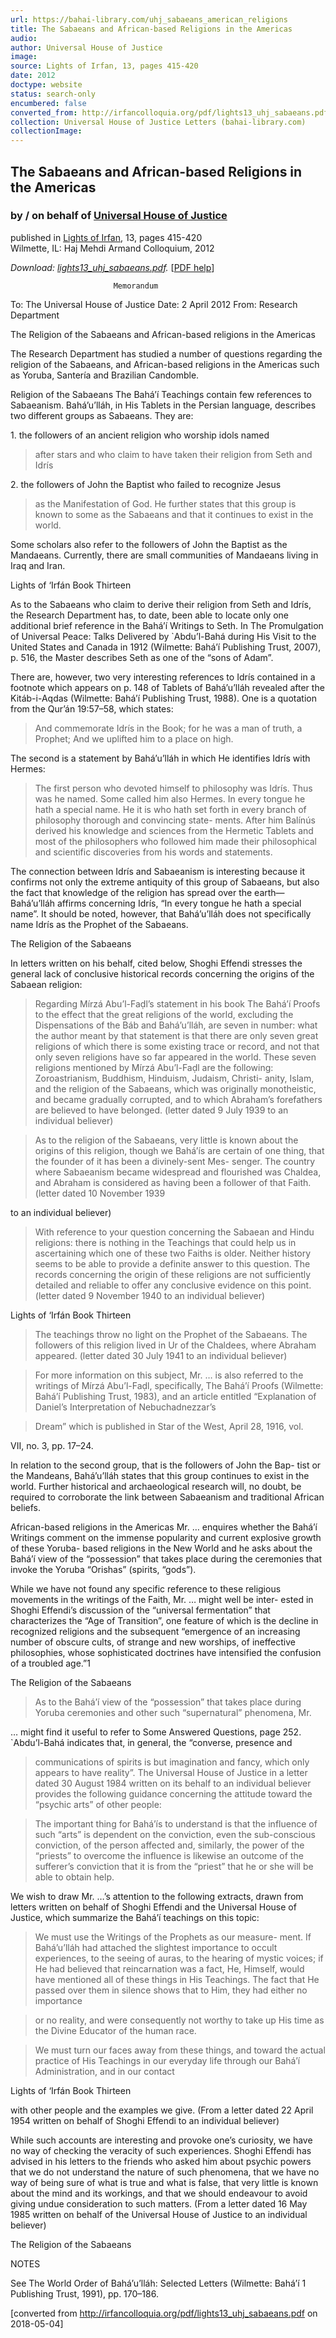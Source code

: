 ```yaml
---
url: https://bahai-library.com/uhj_sabaeans_american_religions
title: The Sabaeans and African-based Religions in the Americas
audio: 
author: Universal House of Justice
image: 
source: Lights of Irfan, 13, pages 415-420
date: 2012
doctype: website
status: search-only
encumbered: false
converted_from: http://irfancolloquia.org/pdf/lights13_uhj_sabaeans.pdf
collection: Universal House of Justice Letters (bahai-library.com)
collectionImage: 
---
```



## The Sabaeans and African-based Religions in the Americas

### by / on behalf of [Universal House of Justice](https://bahai-library.com/author/Universal+House+of+Justice)

published in [Lights of Irfan](http://bahai-library.com/lights_irfan_13), 13, pages 415-420  
Wilmette, IL: Haj Mehdi Armand Colloquium, 2012


_Download: [lights13\_uhj\_sabaeans.pdf](http://irfancolloquia.org/pdf/lights13_uhj_sabaeans.pdf)._ \[[PDF help](https://bahai-library.com/pdf/)\]


                           Memorandum

To:       The Universal House of Justice
Date:     2 April 2012
From:     Research Department

The Religion of the Sabaeans and African-based religions in
the Americas

The Research Department has studied a number of questions
regarding the religion of the Sabaeans, and African-based religions
in the Americas such as Yoruba, Santería and Brazilian Candomble.

Religion of the Sabaeans
The Bahá’í Teachings contain few references to Sabaeanism.
Bahá’u’lláh, in His Tablets in the Persian language, describes two
different groups as Sabaeans. They are:

1\.    the followers of an ancient religion who worship idols named

> after stars and who claim to have taken their religion from Seth
> and Idrís

2\. the followers of John the Baptist who failed to recognize Jesus

> as the Manifestation of God. He further states that this group
> is known to some as the Sabaeans and that it continues to exist
> in the world.

Some scholars also refer to the followers of John the Baptist as the
Mandaeans. Currently, there are small communities of Mandaeans
living in Iraq and Iran.

Lights of ‘Irfán Book Thirteen

As to the Sabaeans who claim to derive their religion from Seth and
Idrís, the Research Department has, to date, been able to locate only
one additional brief reference in the Bahá’í Writings to Seth. In
The Promulgation of Universal Peace: Talks Delivered by `Abdu’l-Bahá
during His Visit to the United States and Canada in 1912 (Wilmette:
Bahá’í Publishing Trust, 2007), p. 516, the Master describes Seth as
one of the “sons of Adam”.

There are, however, two very interesting references to Idrís contained
in a footnote which appears on p. 148 of Tablets of Bahá’u’lláh revealed
after the Kitáb-i-Aqdas (Wilmette: Bahá’í Publishing Trust, 1988).
One is a quotation from the Qur’án 19:57–58, which states:

> And commemorate Idrís in the Book; for he was a man of
> truth, a Prophet; And we uplifted him to a place on high.

The second is a statement by Bahá’u’lláh in which He identifies Idrís
with Hermes:

> The first person who devoted himself to philosophy was Idrís.
> Thus was he named. Some called him also Hermes. In every
> tongue he hath a special name. He it is who hath set forth
> in every branch of philosophy thorough and convincing state-
> ments. After him Balínús derived his knowledge and sciences
> from the Hermetic Tablets and most of the philosophers
> who followed him made their philosophical and scientific
> discoveries from his words and statements.

The connection between Idrís and Sabaeanism is interesting because
it confirms not only the extreme antiquity of this group of Sabaeans,
but also the fact that knowledge of the religion has spread over the
earth—Bahá’u’lláh affirms concerning Idrís, “In every tongue he
hath a special name”. It should be noted, however, that Bahá’u’lláh
does not specifically name Idrís as the Prophet of the Sabaeans.

The Religion of the Sabaeans

In letters written on his behalf, cited below, Shoghi Effendi stresses
the general lack of conclusive historical records concerning the origins
of the Sabaean religion:

> Regarding Mírzá Abu’l-Faḍl’s statement in his book The
> Bahá’í Proofs to the effect that the great religions of the world,
> excluding the Dispensations of the Báb and Bahá’u’lláh, are
> seven in number: what the author meant by that statement
> is that there are only seven great religions of which there
> is some existing trace or record, and not that only seven
> religions have so far appeared in the world. These seven
> religions mentioned by Mírzá Abu’l-Faḍl are the following:
> Zoroastrianism, Buddhism, Hinduism, Judaism, Christi-
> anity, Islam, and the religion of the Sabaeans, which was
> originally monotheistic, and became gradually corrupted,
> and to which Abraham’s forefathers are believed to have
> belonged. (letter dated 9 July 1939 to an individual believer)

> As to the religion of the Sabaeans, very little is known about
> the origins of this religion, though we Bahá’ís are certain of
> one thing, that the founder of it has been a divinely-sent Mes-
> senger. The country where Sabaeanism became widespread and
> flourished was Chaldea, and Abraham is considered as having
> been a follower of that Faith. (letter dated 10 November 1939

to an individual believer)

> With reference to your question concerning the Sabaean and
> Hindu religions: there is nothing in the Teachings that could
> help us in ascertaining which one of these two Faiths is older.
> Neither history seems to be able to provide a definite answer
> to this question. The records concerning the origin of these
> religions are not sufficiently detailed and reliable to offer any
> conclusive evidence on this point. (letter dated 9 November
> 1940 to an individual believer)

Lights of ‘Irfán Book Thirteen

> The teachings throw no light on the Prophet of the Sabaeans.
> The followers of this religion lived in Ur of the Chaldees,
> where Abraham appeared. (letter dated 30 July 1941 to an
> individual believer)

> For more information on this subject, Mr. … is also referred to
> the writings of Mírzá Abu’l-Faḍl, specifically, The Bahá’í Proofs
> (Wilmette: Bahá’í Publishing Trust, 1983), and an article entitled
“Explanation of Daniel’s Interpretation of Nebuchadnezzar’s

> Dream” which is published in Star of the West, April 28, 1916, vol.

VII, no. 3, pp. 17–24.

In relation to the second group, that is the followers of John the Bap-
tist or the Mandeans, Bahá’u’lláh states that this group continues to
exist in the world. Further historical and archaeological research will,
no doubt, be required to corroborate the link between Sabaeanism
and traditional African beliefs.

African-based religions in the Americas
Mr. … enquires whether the Bahá’í Writings comment on the
immense popularity and current explosive growth of these Yoruba-
based religions in the New World and he asks about the Bahá’í view
of the “possession” that takes place during the ceremonies that invoke
the Yoruba “Orishas” (spirits, “gods”).

While we have not found any specific reference to these religious
movements in the writings of the Faith, Mr. … might well be inter-
ested in Shoghi Effendi’s discussion of the “universal fermentation”
that characterizes the “Age of Transition”, one feature of which is the
decline in recognized religions and the subsequent “emergence of an
increasing number of obscure cults, of strange and new worships, of
ineffective philosophies, whose sophisticated doctrines have intensified
the confusion of a troubled age.”1

The Religion of the Sabaeans

> As to the Bahá’í view of the “possession” that takes place during
> Yoruba ceremonies and other such “supernatural” phenomena, Mr.

… might find it useful to refer to Some Answered Questions, page 252.
`Abdu’l-Bahá indicates that, in general, the “converse, presence and

> communications of spirits is but imagination and fancy, which only
> appears to have reality”. The Universal House of Justice in a letter
> dated 30 August 1984 written on its behalf to an individual believer
> provides the following guidance concerning the attitude toward the
“psychic arts” of other people:

> The important thing for Bahá’ís to understand is that the
> influence of such “arts” is dependent on the conviction, even
> the sub-conscious conviction, of the person affected and,
> similarly, the power of the “priests” to overcome the influence
> is likewise an outcome of the sufferer’s conviction that it is
> from the “priest” that he or she will be able to obtain help.

We wish to draw Mr. …’s attention to the following extracts, drawn
from letters written on behalf of Shoghi Effendi and the Universal
House of Justice, which summarize the Bahá’í teachings on this topic:

> We must use the Writings of the Prophets as our measure-
> ment. If Bahá’u’lláh had attached the slightest importance
> to occult experiences, to the seeing of auras, to the hearing
> of mystic voices; if He had believed that reincarnation was a
> fact, He, Himself, would have mentioned all of these things
> in His Teachings. The fact that He passed over them in
silence shows that to Him, they had either no importance

> or no reality, and were consequently not worthy to take
> up His time as the Divine Educator of the human race.

> We must turn our faces away from these things, and toward
> the actual practice of His Teachings in our everyday life
> through our Bahá’í Administration, and in our contact

Lights of ‘Irfán Book Thirteen

with other people and the examples we give. (From a letter
dated 22 April 1954 written on behalf of Shoghi Effendi to
an individual believer)

While such accounts are interesting and provoke one’s
curiosity, we have no way of checking the veracity of such
experiences. Shoghi Effendi has advised in his letters to the
friends who asked him about psychic powers that we do not
understand the nature of such phenomena, that we have no
way of being sure of what is true and what is false, that very
little is known about the mind and its workings, and that we
should endeavour to avoid giving undue consideration to such
matters. (From a letter dated 16 May 1985 written on behalf
of the Universal House of Justice to an individual believer)

The Religion of the Sabaeans

NOTES

See The World Order of Bahá’u’lláh: Selected Letters (Wilmette: Bahá’í
1   Publishing Trust, 1991), pp. 170–186.


[converted from http://irfancolloquia.org/pdf/lights13_uhj_sabaeans.pdf on 2018-05-04]


